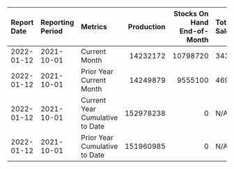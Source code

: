 | Report Date   | Reporting Period   | Metrics                         |   Production |   Stocks On Hand End-of-Month | Total Sales   |
|:--------------|:-------------------|:--------------------------------|-------------:|------------------------------:|:--------------|
| 2022-01-12    | 2021-10-01         | Current Month                   |     14232172 |                      10798720 | 3433452       |
| 2022-01-12    | 2021-10-01         | Prior Year Current Month        |     14249879 |                       9555100 | 4694779       |
| 2022-01-12    | 2021-10-01         | Current Year Cumulative to Date |    152978238 |                             0 | N/A           |
| 2022-01-12    | 2021-10-01         | Prior Year Cumulative to Date   |    151960985 |                             0 | N/A           |